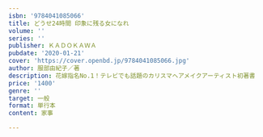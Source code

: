 ```yaml
---
isbn: '9784041085066'
title: どうせ24時間 印象に残る女になれ
volume: ''
series: ''
publisher: ＫＡＤＯＫＡＷＡ
pubdate: '2020-01-21'
cover: 'https://cover.openbd.jp/9784041085066.jpg'
author: 服部由紀子／著
description: 花嫁指名No.1！テレビでも話題のカリスマヘアメイクアーティスト初著書
price: '1400'
genre: ''
target: 一般
format: 単行本
content: 家事

---
```

